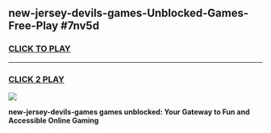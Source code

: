 
## new-jersey-devils-games-Unblocked-Games-Free-Play #7nv5d
<h3>
<a href="https://us.freeplayer.one?title=new-jersey-devils-games&ref=9M">CLICK TO PLAY</a></h3>
<hr>

<h3>
<a href="https://us.freeplayer.one?title=new-jersey-devils-games&ref=9M">CLICK 2 PLAY</a>
  
</h3>

<a href="https://us.freeplayer.one?title=new-jersey-devils-games&ref=9M"><img src="https://clearcache.store/games.png"></a>


**new-jersey-devils-games games unblocked: Your Gateway to Fun and Accessible Online Gaming**
